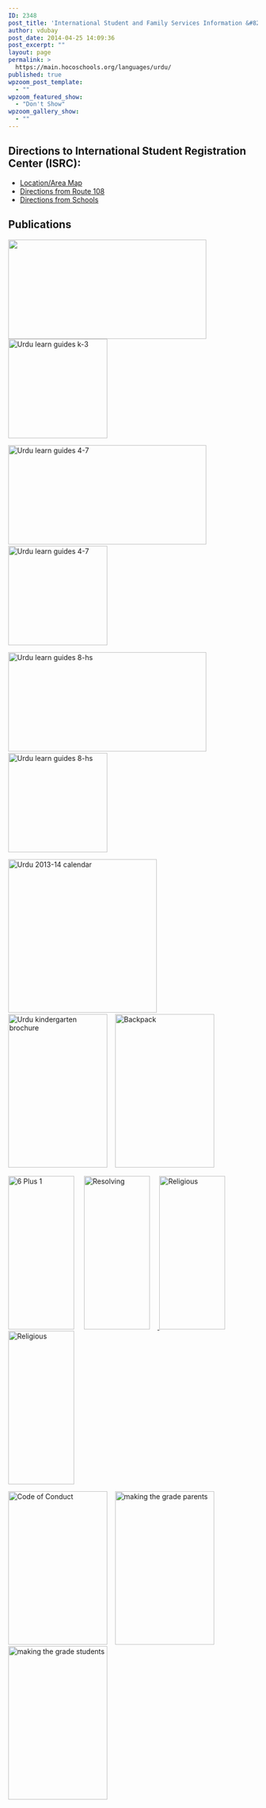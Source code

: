 ```yaml
---
ID: 2348
post_title: 'International Student and Family Services Information &#8211; Urdu'
author: vdubay
post_date: 2014-04-25 14:09:36
post_excerpt: ""
layout: page
permalink: >
  https://main.hocoschools.org/languages/urdu/
published: true
wpzoom_post_template:
  - ""
wpzoom_featured_show:
  - "Don't Show"
wpzoom_gallery_show:
  - ""
---
```

<h2>Directions to International Student Registration Center (ISRC):</h2>
<ul>
  <li><a href="docs/areamap.jpg">Location/Area Map</a></li>
  <li><a href="docs/directionsto_isrc.pdf">Directions from Route 108</a></li>
  <li><a href="docs/directionsfromschools_isrc.pdf">Directions from Schools</a></li>
</ul>

<h2>Publications</h2>
<p><img src="/newlanguages/images/urdu_learnguides_icon.gif" alt="" width="400" height="200" border="0"><img src="/newlanguages/images/urdu-k-3icon.gif" alt="Urdu learn guides k-3" width="200" height="200" border="0" usemap="#Map"></p>
                        
<p> <img src="/newlanguages/images/urdu_learnguides_icon.gif" alt="Urdu learn guides 4-7" width="400" height="200" border="0">&nbsp; &nbsp;<img src="/newlanguages/images/urdu-4-7icon.gif" alt="Urdu learn guides 4-7" width="200" height="200" border="0" usemap="#Map2"></p>
                        
<p> <img src="/newlanguages/images/urdu_learnguides_icon.gif" alt="Urdu learn guides 8-hs" width="400" height="200" border="0">&nbsp; &nbsp;<img src="/newlanguages/images/urdu-8-hsicon.gif" alt="Urdu learn guides 8-hs" width="200" height="200" border="0" usemap="#Map3"></p>
                        
<p><a href="./docs/urdu_calendar201314.pdf"><img src="./images/urdu_calendar201314.jpg" alt="Urdu 2013-14 calendar" width="300" height="309" border="0"></a>&nbsp; &nbsp; <a href="/languages/files_urdu/off2kinder_urdu_2011.pdf"><img src="/languages/files_urdu/off2kinder_urdu_2011.gif" alt="Urdu kindergarten brochure" width="200" height="309" border="0"></a>  &nbsp; &nbsp;<a href="/languages/files_urdu/backpack_urdu.pdf"><img src="/languages/files_urdu/cvr_backpack_urdu.gif" alt="Backpack" width="200" height="309" border="0"></a></p>

<p><a href="/languages/files_urdu/6plus1_urdu.pdf"><img src="/languages/files_urdu/6plus1_urdu.gif" alt="6 Plus 1" width="133" height="309" border="0"></a>  &nbsp;   &nbsp; <a href="/languages/files_urdu/broch_resolving_urdu.pdf"><img src="/languages/files_urdu/cvr_resolve_urdu.gif" alt="Resolving" width="133" height="309" border="0"></a> &nbsp;  &nbsp;<a href="/languages/files_urdu/broch_religious_urdu.pdf"> <img src="/languages/files_urdu/cvr_religious_urdu.gif" alt="Religious" width="133" height="309" border="0"></a> &nbsp;  &nbsp; <a href="docs/urdu_isrc_brochure.jpg" target="_blank"><img src="/languages/files_urdu/cvr_isr_urdu.gif" alt="Religious" width="133" height="309" border="0"></a></p>

<p><a href="/languages/files_urdu/backpack_urdu.pdf"></a><a href="/languages/files_urdu/conduct_urdu.pdf"><img src="/languages/files_urdu/cover_conduct_urdu.gif" alt="Code of Conduct" width="200" height="309" border="0"></a>&nbsp;  &nbsp;  <a href="/languages/files_urdu/grade_parents_urdu.pdf"><img src="/languages/files_urdu/cvr_grade_parents_urdu.gif" alt="making the grade parents" width="200" height="309" border="0"></a> &nbsp; &nbsp; <a href="/languages/files_urdu/grade_students_urdu.pdf"><img src="/languages/files_urdu/cvr_grade_students_urdu.gif" alt="making the grade students" width="200" height="309" border="0"></a><a href="/languages/files_urdu/conduct_urdu.pdf"></a></p>
            
<map name="Map">
  <area shape="rect" coords="5,7,194,52" href="/newlanguages/docs/urdu_learnguides2010_k.pdf" alt="learn guides for k">
  <area shape="rect" coords="5,58,193,104" href="/newlanguages/docs/urdu_learnguides2010_1.pdf" alt="learn guides for gr 1">
  <area shape="rect" coords="6,112,192,155" href="/newlanguages/docs/urdu_learnguides2010_2.pdf" alt="learn guides for gr 2">
  <area shape="rect" coords="6,159,194,197" href="/newlanguages/docs/urdu_learnguides2010_3.pdf" alt="learn guides for gr 3">
</map>

<map name="Map2">
  <area shape="rect" coords="4,7,195,51" href="/newlanguages/docs/urdu_learnguides2010_4.pdf" alt="learn guides for gr 4">
  <area shape="rect" coords="8,56,194,107" href="/newlanguages/docs/urdu_learnguides2010_5.pdf" alt="learn guides for gr 5">
  <area shape="rect" coords="8,114,194,155" href="/newlanguages/docs/urdu_learnguides2010_6.pdf" alt="learn guides for gr 6">
  <area shape="rect" coords="6,158,191,195" href="/newlanguages/docs/urdu_learnguides2010_7.pdf" alt="learn guides for gr 7">
</map>

<map name="Map3">
  <area shape="rect" coords="3,6,195,43" href="/newlanguages/docs/urdu_learnguides2010_8.pdf" alt="learn guides for gr 8">
  <area shape="rect" coords="3,45,195,82" href="/newlanguages/docs/urdu_learnguides2010_algebra.pdf" alt="learn guides for algebra">
  <area shape="rect" coords="5,84,194,117" href="/newlanguages/docs/urdu_learnguides2010_eng.pdf" alt="learn guides for English">
  <area shape="rect" coords="5,163,194,196" href="/newlanguages/docs/urdu_learnguides2010_amergovt.pdf" alt="learn guides for amer govt">
  <area shape="rect" coords="4,120,194,158" href="/newlanguages/docs/urdu_learnguides2010_bio.pdf" alt="learn guides for biology">
</map>